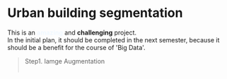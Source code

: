 # Urban building segmentation
This is an **<font color=#F0F8FF>amazing</font>** and **challenging** project.<br>
In the initial plan, it should be completed in the next semester, because it should be a benefit for the course of 'Big Data'.<br>
> Step1. Iamge Augmentation<br>
&ensp;&ensp;&ensp;&ensp;
